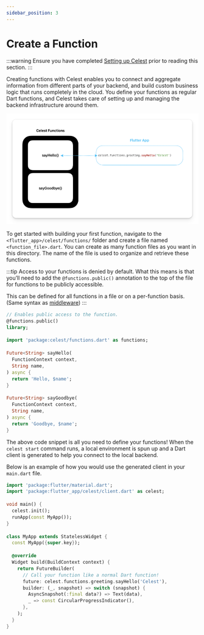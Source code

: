 ```yaml
---
sidebar_position: 3
---
```


# Create a Function

:::warning
Ensure you have completed [Setting up Celest](/docs/functions/get-started.md) prior to reading this section.
:::

Creating functions with Celest enables you to connect and aggregate information from different parts of your backend, and build custom business logic that runs completely in the cloud. You define your functions as regular Dart functions, and Celest takes care of setting up and managing the backend infrastructure around them.


![Function Call Flow](img/function.png)

To get started with building your first function, navigate to the `<flutter_app>/celest/functions/` folder and create a file named `<function_file>.dart`. You can create as many function files as you want in this directory. The name of the file is used to organize and retrieve these functions.

:::tip
Access to your functions is denied by default. What this means is that you’ll need to add the `@functions.public()` annotation to the top of the file for functions to be publicly accessible.

This can be defined for all functions in a file or on a per-function basis. (Same syntax as [middleware](/docs/functions/middleware#applying-middleware-to-single-function))
:::

```dart
// Enables public access to the function.
@functions.public()
library;

import 'package:celest/functions.dart' as functions;

Future<String> sayHello(
  FunctionContext context,
  String name,
) async {
  return 'Hello, $name';
}

Future<String> sayGoodbye(
  FunctionContext context,
  String name,
) async {
  return 'Goodbye, $name';
}
```

The above code snippet is all you need to define your functions! When the `celest start` command runs, a local environment is spun up and a Dart client is generated to help you connect to the local backend.

Below is an example of how you would use the generated client in your `main.dart` file.

```dart
import 'package:flutter/material.dart';
import 'package:flutter_app/celest/client.dart' as celest;

void main() {
  celest.init();
  runApp(const MyApp());
}

class MyApp extends StatelessWidget {
  const MyApp({super.key});

  @override
  Widget build(BuildContext context) {
    return FutureBuilder(
      // Call your function like a normal Dart function!
      future: celest.functions.greeting.sayHello('Celest'),
      builder: (_, snapshot) => switch (snapshot) {
        AsyncSnapshot(:final data?) => Text(data),
        _ => const CircularProgressIndicator(),
      },
    );
  }
}
```